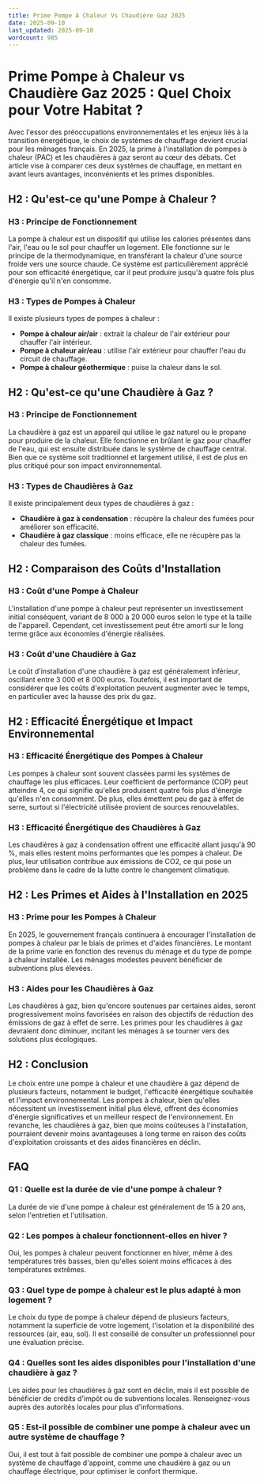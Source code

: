 ```yaml
---
title: Prime Pompe A Chaleur Vs Chaudière Gaz 2025
date: 2025-09-10
last_updated: 2025-09-10
wordcount: 985
---
```


# Prime Pompe à Chaleur vs Chaudière Gaz 2025 : Quel Choix pour Votre Habitat ?

Avec l'essor des préoccupations environnementales et les enjeux liés à la transition énergétique, le choix de systèmes de chauffage devient crucial pour les ménages français. En 2025, la prime à l'installation de pompes à chaleur (PAC) et les chaudières à gaz seront au cœur des débats. Cet article vise à comparer ces deux systèmes de chauffage, en mettant en avant leurs avantages, inconvénients et les primes disponibles.

## H2 : Qu'est-ce qu'une Pompe à Chaleur ?

### H3 : Principe de Fonctionnement

La pompe à chaleur est un dispositif qui utilise les calories présentes dans l'air, l'eau ou le sol pour chauffer un logement. Elle fonctionne sur le principe de la thermodynamique, en transférant la chaleur d'une source froide vers une source chaude. Ce système est particulièrement apprécié pour son efficacité énergétique, car il peut produire jusqu'à quatre fois plus d'énergie qu'il n'en consomme.

### H3 : Types de Pompes à Chaleur

Il existe plusieurs types de pompes à chaleur :

- **Pompe à chaleur air/air** : extrait la chaleur de l'air extérieur pour chauffer l'air intérieur.
- **Pompe à chaleur air/eau** : utilise l'air extérieur pour chauffer l'eau du circuit de chauffage.
- **Pompe à chaleur géothermique** : puise la chaleur dans le sol.

## H2 : Qu'est-ce qu'une Chaudière à Gaz ?

### H3 : Principe de Fonctionnement

La chaudière à gaz est un appareil qui utilise le gaz naturel ou le propane pour produire de la chaleur. Elle fonctionne en brûlant le gaz pour chauffer de l'eau, qui est ensuite distribuée dans le système de chauffage central. Bien que ce système soit traditionnel et largement utilisé, il est de plus en plus critiqué pour son impact environnemental.

### H3 : Types de Chaudières à Gaz

Il existe principalement deux types de chaudières à gaz :

- **Chaudière à gaz à condensation** : récupère la chaleur des fumées pour améliorer son efficacité.
- **Chaudière à gaz classique** : moins efficace, elle ne récupère pas la chaleur des fumées.

## H2 : Comparaison des Coûts d'Installation

### H3 : Coût d'une Pompe à Chaleur

L'installation d'une pompe à chaleur peut représenter un investissement initial conséquent, variant de 8 000 à 20 000 euros selon le type et la taille de l'appareil. Cependant, cet investissement peut être amorti sur le long terme grâce aux économies d'énergie réalisées.

### H3 : Coût d'une Chaudière à Gaz

Le coût d'installation d'une chaudière à gaz est généralement inférieur, oscillant entre 3 000 et 8 000 euros. Toutefois, il est important de considérer que les coûts d'exploitation peuvent augmenter avec le temps, en particulier avec la hausse des prix du gaz.

## H2 : Efficacité Énergétique et Impact Environnemental

### H3 : Efficacité Énergétique des Pompes à Chaleur

Les pompes à chaleur sont souvent classées parmi les systèmes de chauffage les plus efficaces. Leur coefficient de performance (COP) peut atteindre 4, ce qui signifie qu'elles produisent quatre fois plus d'énergie qu'elles n'en consomment. De plus, elles émettent peu de gaz à effet de serre, surtout si l'électricité utilisée provient de sources renouvelables.

### H3 : Efficacité Énergétique des Chaudières à Gaz

Les chaudières à gaz à condensation offrent une efficacité allant jusqu'à 90 %, mais elles restent moins performantes que les pompes à chaleur. De plus, leur utilisation contribue aux émissions de CO2, ce qui pose un problème dans le cadre de la lutte contre le changement climatique.

## H2 : Les Primes et Aides à l'Installation en 2025

### H3 : Prime pour les Pompes à Chaleur

En 2025, le gouvernement français continuera à encourager l'installation de pompes à chaleur par le biais de primes et d'aides financières. Le montant de la prime varie en fonction des revenus du ménage et du type de pompe à chaleur installée. Les ménages modestes peuvent bénéficier de subventions plus élevées.

### H3 : Aides pour les Chaudières à Gaz

Les chaudières à gaz, bien qu'encore soutenues par certaines aides, seront progressivement moins favorisées en raison des objectifs de réduction des émissions de gaz à effet de serre. Les primes pour les chaudières à gaz devraient donc diminuer, incitant les ménages à se tourner vers des solutions plus écologiques.

## H2 : Conclusion

Le choix entre une pompe à chaleur et une chaudière à gaz dépend de plusieurs facteurs, notamment le budget, l'efficacité énergétique souhaitée et l'impact environnemental. Les pompes à chaleur, bien qu'elles nécessitent un investissement initial plus élevé, offrent des économies d'énergie significatives et un meilleur respect de l'environnement. En revanche, les chaudières à gaz, bien que moins coûteuses à l'installation, pourraient devenir moins avantageuses à long terme en raison des coûts d'exploitation croissants et des aides financières en déclin.

## FAQ

### Q1 : Quelle est la durée de vie d'une pompe à chaleur ?

La durée de vie d'une pompe à chaleur est généralement de 15 à 20 ans, selon l'entretien et l'utilisation.

### Q2 : Les pompes à chaleur fonctionnent-elles en hiver ?

Oui, les pompes à chaleur peuvent fonctionner en hiver, même à des températures très basses, bien qu'elles soient moins efficaces à des températures extrêmes.

### Q3 : Quel type de pompe à chaleur est le plus adapté à mon logement ?

Le choix du type de pompe à chaleur dépend de plusieurs facteurs, notamment la superficie de votre logement, l'isolation et la disponibilité des ressources (air, eau, sol). Il est conseillé de consulter un professionnel pour une évaluation précise.

### Q4 : Quelles sont les aides disponibles pour l'installation d'une chaudière à gaz ?

Les aides pour les chaudières à gaz sont en déclin, mais il est possible de bénéficier de crédits d'impôt ou de subventions locales. Renseignez-vous auprès des autorités locales pour plus d'informations.

### Q5 : Est-il possible de combiner une pompe à chaleur avec un autre système de chauffage ?

Oui, il est tout à fait possible de combiner une pompe à chaleur avec un système de chauffage d'appoint, comme une chaudière à gaz ou un chauffage électrique, pour optimiser le confort thermique.